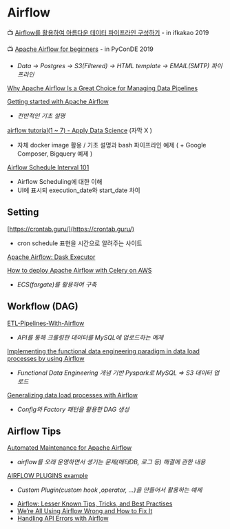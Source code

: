# Airflow

📺 [Airflow를 활용하여 아름다운 데이터 파이프라인 구성하기](https://if.kakao.com/2019/program?sessionId=de3ff829-ac4c-4090-9ea1-046df55429a0) - in ifkakao 2019

📺 [Apache Airflow for beginners](https://www.youtube.com/watch?v=YWtfU0MQZ_4) - in PyConDE 2019  
  -  _Data -&gt; Postgres -&gt; S3\(Filtered\) -&gt; HTML template -&gt; EMAIL\(SMTP\) 파이프라인_

[Why Apache Airflow Is a Great Choice for Managing Data Pipelines](https://towardsdatascience.com/why-apache-airflow-is-a-great-choice-for-managing-data-pipelines-48effcce3e41)

[Getting started with Apache Airflow](https://towardsdatascience.com/getting-started-with-apache-airflow-df1aa77d7b1b)  
  -  _전반적인 기초 설명_

[airflow tutorial\(1 ~ 7\) - Apply Data Science](https://www.applydatascience.com/page2/) \(자막 X \)  
  -  자체 docker image 활용 / 기초 설명과 bash 파이프라인 예제 \( + Google Composer, Bigquery 예제 \)

[Airflow Schedule Interval 101](https://towardsdatascience.com/airflow-schedule-interval-101-bbdda31cc463)  
  -  Airflow Scheduling에 대한 이해  
  -  UI에 표시되 execution\_date와 start\_date 차이

## Setting

[https://crontab.guru/](https://crontab.guru/)  
  - cron schedule 표현을  시간으로 알려주는 사이트 

[Apache Airflow: Dask Executor](https://medium.com/@bpleines5qa/apache-airflow-dask-executor-17eea5d26a8b)

[How to deploy Apache Airflow with Celery on AWS](https://towardsdatascience.com/how-to-deploy-apache-airflow-with-celery-on-aws-ce2518dbf631)  
  -  _ECS\(fargate\)를 활용하여 구축_

## Workflow \(DAG\)

[ETL-Pipelines-With-Airflow](http://michael-harmon.com/blog/AirflowETL.html#ETL-Pipelines-With-Airflow)  
  -  _API를 통해 크롤링한 데이터를 MySQL에 업로드하는 예제_

[Implementing the functional data engineering paradigm in data load processes by using Airflow](https://towardsdatascience.com/implementing-the-functional-data-engineering-paradigm-in-data-load-processes-by-using-airflow-61d3bae486b0)  
  -  _Functional Data Engineering 개념 기반 Pyspark로 MySQL =&gt; S3 데이터 업로드_

[Generalizing data load processes with Airflow](https://towardsdatascience.com/generalizing-data-load-processes-with-airflow-a4931788a61f)  
  -  _Config와 Factory 패턴을 활용한 DAG 생성_

## Airflow Tips

[Automated Maintenance for Apache Airflow](https://blog.clairvoyantsoft.com/automated-maintenance-for-apache-airflow-8d844f32737d)  
  -  _airflow를 오래 운영하면서 생기는 문제\(메타DB, 로그 등\) 해결에 관한 내용_

[AIRFLOW PLUGINS example](https://adataguru.net/airflow-plugins/)  
  -  _Custom Plugin\(custom hook ,operator, ...\)을 만들어서 활용하는 예제_

* [Airflow: Lesser Known Tips, Tricks, and Best Practises](https://medium.com/datareply/airflow-lesser-known-tips-tricks-and-best-practises-cf4d4a90f8f) 
* [We’re All Using Airflow Wrong and How to Fix It](https://medium.com/bluecore-engineering/were-all-using-airflow-wrong-and-how-to-fix-it-a56f14cb0753) 
* [Handling API Errors with Airflow](https://medium.com/stashaway-engineering/handling-api-errors-with-airflow-79738868d663) 


